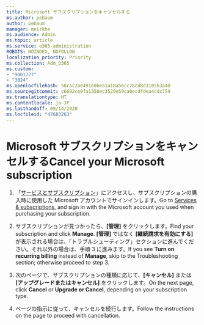 ```yaml
---
title: Microsoft サブスクリプションをキャンセルする
ms.author: pebaum
author: pebaum
manager: mnirkhe
ms.audience: Admin
ms.topic: article
ms.service: o365-administration
ROBOTS: NOINDEX, NOFOLLOW
localization_priority: Priority
ms.collection: Adm_O365
ms.custom:
- "9001727"
- "3824"
ms.openlocfilehash: 50cac2ae491e0bea1a18a56cc78cd8d3105b3a40
ms.sourcegitcommit: c6692ce0fa1358ec3529e59ca0ecdfdea4cdc759
ms.translationtype: HT
ms.contentlocale: ja-JP
ms.lasthandoff: 09/14/2020
ms.locfileid: "47683263"
---
```

# <a name="cancel-your-microsoft-subscription"></a><span data-ttu-id="23203-102">Microsoft サブスクリプションをキャンセルする</span><span class="sxs-lookup"><span data-stu-id="23203-102">Cancel your Microsoft subscription</span></span>

1. <span data-ttu-id="23203-103">「[サービスとサブスクリプション](https://account.microsoft.com/services/)」にアクセスし、サブスクリプションの購入時に使用した Microsoft アカウントでサインインします。</span><span class="sxs-lookup"><span data-stu-id="23203-103">Go to [Services & subscriptions](https://account.microsoft.com/services/), and sign in with the Microsoft account you used when purchasing your subscription.</span></span>

2. <span data-ttu-id="23203-104">サブスクリプションが見つかったら、**[管理]** をクリックします。</span><span class="sxs-lookup"><span data-stu-id="23203-104">Find your subscription and click **Manage**.</span></span> <span data-ttu-id="23203-105">**[管理]** ではなく **[継続請求を有効にする]** が表示される場合は、「トラブルシューティング」セクションに進んでください。それ以外の場合は、手順 3 に進みます。</span><span class="sxs-lookup"><span data-stu-id="23203-105">If you see **Turn on recurring billing** instead of **Manage**, skip to the Troubleshooting section;  otherwise proceed to step 3.</span></span>

3. <span data-ttu-id="23203-106">次のページで、サブスクリプションの種類に応じて、**[キャンセル]** または **[アップグレードまたはキャンセル]** をクリックします。</span><span class="sxs-lookup"><span data-stu-id="23203-106">On the next page, click **Cancel** or **Upgrade or Cancel**, depending on your subscription type.</span></span>

4. <span data-ttu-id="23203-107">ページの指示に従って、キャンセルを続行します。</span><span class="sxs-lookup"><span data-stu-id="23203-107">Follow the instructions on the page to proceed with cancellation.</span></span>
